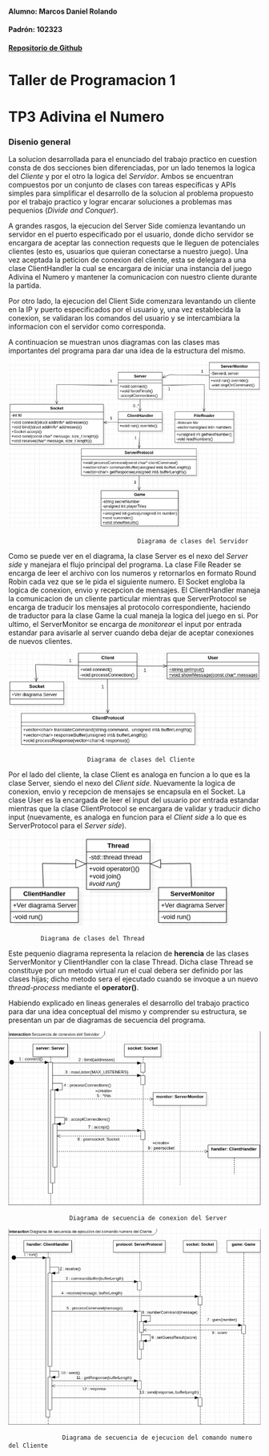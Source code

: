 #### Alumno: Marcos Daniel Rolando
#### Padrón: 102323
#### [Repositorio de Github](https://github.com/MarcosRolando/tp3taller)
# Taller de Programacion 1
# TP3 Adivina el Numero
### Disenio general

La solucion desarrollada para el enunciado del trabajo practico en 
cuestion consta de dos secciones bien diferenciadas, por un lado 
tenemos la logica del _Cliente_ y por el otro la logica del 
_Servidor_. Ambos se encuentran compuestos por un conjunto de clases
con tareas especificas y APIs simples para simplificar el desarrollo
de la solucion al problema propuesto por el trabajo practico y lograr
encarar soluciones a problemas mas pequenios (_Divide and Conquer_).  

A grandes rasgos, la ejecucion del Server Side comienza levantando
un servidor en el puerto especificado por el usuario, donde dicho
servidor se encargara de aceptar las connection requests que le 
lleguen de potenciales clientes (esto es, usuarios que quieran 
conectarse a nuestro juego). Una vez aceptada la peticion de conexion
del cliente, esta se delegara a una clase ClientHandler la cual
se encargara de iniciar una instancia del juego Adivina el Numero y mantener
la comunicacion con nuestro cliente durante la partida.  

Por otro lado, la ejecucion del Client Side comenzara levantando un
cliente en la IP y puerto especificados por el usuario y, una vez 
establecida la conexion, se validaran los comandos del usuario y
se intercambiara la informacion con el servidor como corresponda.  

A continuacion se muestran unos diagramas con las clases mas importantes
del programa para dar una idea de la estructura del mismo.

![Diagrama de clases del Servidor](/images/server_class_diagram.jpeg)

                                        Diagrama de clases del Servidor  
  
Como se puede ver en el diagrama, la clase Server es el nexo del
_Server side_ y manejara el flujo principal del programa. La clase File
Reader se encarga de leer el archivo con los numeros y retornarlos en
formato Round Robin cada vez que se le pida el siguiente numero.
El Socket engloba la logica de conexion, envio y recepcion de mensajes. 
El ClientHandler maneja la comunicacion de un cliente particular mientras
que ServerProtocol se encarga de traducir los mensajes al protocolo
correspondiente, haciendo de traductor para la clase Game la cual maneja
la logica del juego en si. Por ultimo, el ServerMonitor se encarga de
_monitorear_ el input por entrada estandar para avisarle al server cuando
deba dejar de aceptar conexiones de nuevos clientes.   
  
![Diagrama de clases del Cliente](/images/client_class_diagram.jpeg)

                          Diagrama de clases del Cliente

Por el lado del cliente, la clase Client es analoga en funcion a lo que 
es la clase Server, siendo el nexo del _Client side_. Nuevamente la logica
de conexion, envio y recepcion de mensajes se encapsula en el Socket.
La clase User es la encargada de leer el input del usuario por entrada 
estandar mientras que la clase ClientProtocol se encargara de validar y
traducir dicho input (nuevamente, es analoga en funcion para el 
_Client side_ a lo que es ServerProtocol para el _Server side_). 

![Diagrama de clases del Thread](/images/thread_class_diagram.jpeg)
    
             Diagrama de clases del Thread
  
Este pequenio diagrama representa la relacion de **herencia** de las
clases ServerMonitor y ClientHandler con la clase Thread. Dicha clase
Thread se constituye por un metodo virtual _run_ el cual debera ser definido
por las clases hijas; dicho metodo sera el ejecutado cuando se invoque
a un nuevo _thread-process_ mediante el **operator()**.

Habiendo explicado en lineas generales el desarrollo del trabajo practico
para dar una idea conceptual del mismo y comprender su estructura, se 
presentan un par de diagramas de secuencia del programa.

![Diagrama de secuencia de conxeion del Server](/images/server_sequence_diagram.jpeg)

                     Diagrama de secuencia de conexion del Server
                     
![Diagrama de secuencia de ejecucion del comando numero del Cliente](/images/number_command_sequence_diagram.jpeg)

                   Diagrama de secuencia de ejecucion del comando numero del Cliente